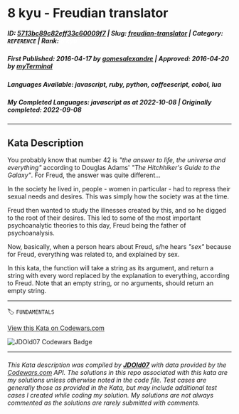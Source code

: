 # 8 kyu - Freudian translator 

##### **ID**: [5713bc89c82eff33c60009f7](https://www.codewars.com/kata/5713bc89c82eff33c60009f7) | **Slug**: [freudian-translator](https://www.codewars.com/kata/5713bc89c82eff33c60009f7) | **Category**: `REFERENCE` | **Rank**: <span style="color:white">8 kyu</span>

##### **First Published**: 2016-04-17 ***by*** [gomesalexandre](https://www.codewars.com/users/gomesalexandre) | **Approved**: 2016-04-20 ***by*** [myTerminal](https://www.codewars.com/users/myTerminal)

##### **Languages Available**: javascript, ruby, python, coffeescript, cobol, lua

##### **My Completed Languages**: javascript ***as at*** 2022-10-08 | **Originally completed**: 2022-09-08

---

## Kata Description


You probably know that number 42 is *"the answer to life, the universe and everything"* according to Douglas Adams' *"The Hitchhiker's Guide to the Galaxy"*. For Freud, the answer was quite different...



In the society he lived in, people - women in particular - had to repress their sexual needs and desires. This was simply how the society was at the time. 

Freud then wanted to study the illnesses created by this, and so he digged to the root of their desires. This led to some of the most important psychoanalytic theories to this day, Freud being the father of psychoanalysis.



Now, basically, when a person hears about Freud, s/he hears *"sex"* because for Freud, everything was related to, and explained by sex. 



In this kata, the function will take a string as its argument, and return a string with every word replaced by the explanation to everything, according to Freud. Note that an empty string, or no arguments, should return an empty string.

---


🏷 `FUNDAMENTALS`


[View this Kata on Codewars.com](https://www.codewars.com/kata/5713bc89c82eff33c60009f7)

![](https://www.codewars.com/users/jdold07/badges/large "JDOld07 Codewars Badge")

---

###### *This Kata description was compiled by [**JDOld07**](https://tpstech.dev) with data provided by the [Codewars.com](https://www.codewars.com) API.  The solutions in this repo associated with this kata are my solutions unless otherwise noted in the code file.  Test cases are generally those as provided in the Kata, but may include additional test cases I created while coding my solution.  My solutions are not always commented as the solutions are rarely submitted with comments.*
